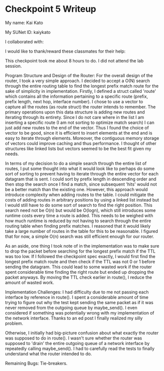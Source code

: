 Checkpoint 5 Writeup
====================

My name: Kai Kato

My SUNet ID: kaiykato

I collaborated with: 

I would like to thank/reward these classmates for their help: 

This checkpoint took me about 8 hours to do. I did not attend the lab session.

Program Structure and Design of the Router:
For the overall design of the router, I took a very simple approach. I decided to accept a O(N) search through the entire routing table to find the longest prefix match route for the sake of simplicity in implementation. Firstly, I defined a struct called 'route' which contains all the information pertaining to a specific route (prefix, prefix length, next hop, interface number). I chose to use a vector to capture all the routes (as route struct) the router intends to remember. The primary operations upon this data structure is adding new routes and iterating through its entirety. Since I do not care where in the list I am inserting a specific route (I am not sorting to optimize match search) I can just add new routes to the end of the vector. Thus I found the choice of vector to be good, since it is efficient to insert elements at the end and is easy to iterate through elements. Moreover, the contiguous memory storage of vectors could improve caching and thus performance. I thought of other structures like linked lists but vectors seemed to be the best fit given my needs. 

In terms of my decision to do a simple search through the entire list of routes, I put some thought into what it would look like to perhaps do some sort of sorting to prevent having to iterate through the entire vector for each datagram that is sent. I could sort by prefix length in descending order and then stop the search once I find a match, since subsequent 'hits' would not be a better match than the existing one. However, this approach would introduce complexity when adding routes to the table. I could mitigate the costs of adding routes in arbitrary positions by using a linked list instead but I would still have to do some sort of search to find the right position. This search need not be O(n) but would be O(logn), which still introduces some runtime costs every time a route is added. This needs to be weighed with how much runtime is reduced by not having to search through the entire routing table when finding prefix matches. I reasoned that it would likely take a large number of routes in the table for this to be reasonable. I figured that for now, a simple O(n) search was still efficient enough for our router. 

As an aside, one thing I took note of in the implementation was to make sure to drop the packet before searching for the longest prefix match if the TTL was too low. If I followed the checkpoint spec exactly, I would first find the longest prefix match route and then check if the TTL was not 0 or 1 before sending the datagram. This could lead to some wasted work if the router spent considerable time finding the right route but ended up dropping the packet anyways. By moving the TTL check earlier in route(), I reduce the amount of wasted work.

Implementation Challenges:
I had difficulty due to me not passing each interface by reference in route(). I spent a considerable amount of time trying to figure out why the test kept sending the same packet as if it was never removed from the outgoing queue by maybe_send(). I even considered if something was potentially wrong with my implementation of the network interface. Thanks to an ed post I finally realized my silly problem. 

Otherwise, I initially had big-picture confusion about what exactly the router was supposed to do in route(). I wasn't sure whether the router was supposed to 'drain' the entire outgoing queue of a network interface by repeatedly calling maybe_send(). I had to carefully read the tests to finally understand what the router intended to do. 

Remaining Bugs:
Tie-breakers. 
